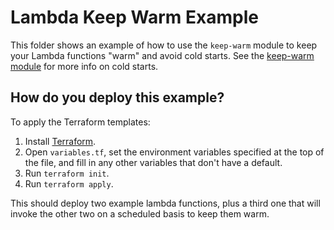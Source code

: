 # Lambda Keep Warm Example

This folder shows an example of how to use the `keep-warm` module to keep your Lambda functions "warm" and avoid
cold starts. See the [keep-warm module](https://github.com/biptec/terraform-aws-lambda/blob/v0.18.1/modules/keep-warm) for more info on cold starts.





## How do you deploy this example?

To apply the Terraform templates:

1. Install [Terraform](https://www.terraform.io/).
1. Open `variables.tf`, set the environment variables specified at the top of the file, and fill in any other variables that
   don't have a default.
1. Run `terraform init`.
1. Run `terraform apply`.

This should deploy two example lambda functions, plus a third one that will invoke the other two on a scheduled basis
to keep them warm.